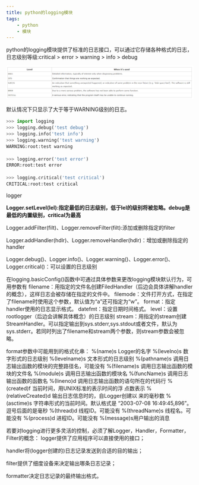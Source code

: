 ```yaml
---
title: python的logging模块
tags:
    - python
    - 模块
---
```


python的logging模块提供了标准的日志接口，可以通过它存储各种格式的日志，日志级别等级:critical > error > warning > info > debug

![avatar](.\res\100864.png)

默认情况下只显示了大于等于WARNING级别的日志。

```py
>>> import logging
>>> logging.debug('test debug')
>>> logging.info('test info')
>>> logging.warning('test warning')
WARNING:root:test warning

>>> logging.error('test error')
ERROR:root:test error

>>> logging.critical('test critical')
CRITICAL:root:test critical
```

logger

**Logger.setLevel(lel):指定最低的日志级别，低于lel的级别将被忽略。debug是最低的内置级别，critical为最高**

Logger.addFilter(filt)、Logger.removeFilter(filt):添加或删除指定的filter

Logger.addHandler(hdlr)、Logger.removeHandler(hdlr)：增加或删除指定的handler

Logger.debug()、Logger.info()、Logger.warning()、Logger.error()、Logger.critical()：可以设置的日志级别

在logging.basicConfig()函数中可通过具体参数来更改logging模块默认行为，可用参数有
filename：用指定的文件名创建FiledHandler（后边会具体讲解handler的概念），这样日志会被存储在指定的文件中。
filemode：文件打开方式，在指定了filename时使用这个参数，默认值为“a”还可指定为“w”。
format：指定handler使用的日志显示格式。 
datefmt：指定日期时间格式。 
level：设置rootlogger（后边会讲解具体概念）的日志级别 
stream：用指定的stream创建StreamHandler。可以指定输出到sys.stderr,sys.stdout或者文件，默认为sys.stderr。若同时列出了filename和stream两个参数，则stream参数会被忽略。

format参数中可能用到的格式化串：
%(name)s Logger的名字
%(levelno)s 数字形式的日志级别
%(levelname)s 文本形式的日志级别
%(pathname)s 调用日志输出函数的模块的完整路径名，可能没有
%(filename)s 调用日志输出函数的模块的文件名
%(module)s 调用日志输出函数的模块名
%(funcName)s 调用日志输出函数的函数名
%(lineno)d 调用日志输出函数的语句所在的代码行
%(created)f 当前时间，用UNIX标准的表示时间的浮 点数表示
%(relativeCreated)d 输出日志信息时的，自Logger创建以 来的毫秒数
%(asctime)s 字符串形式的当前时间。默认格式是 “2003-07-08 16:49:45,896”。逗号后面的是毫秒
%(thread)d 线程ID。可能没有
%(threadName)s 线程名。可能没有
%(process)d 进程ID。可能没有
%(message)s用户输出的消息

若要对logging进行更多灵活的控制，必须了解Logger，Handler，Formatter，Filter的概念：
logger提供了应用程序可以直接使用的接口；

handler将(logger创建的)日志记录发送到合适的目的输出；

filter提供了细度设备来决定输出哪条日志记录；

formatter决定日志记录的最终输出格式。
